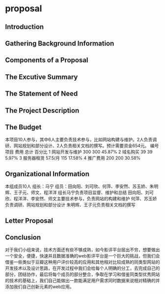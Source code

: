 # proposal

## Introduction

## Gathering Background Information

## Components of a Proposal

## The Excutive Summary

## The Statement of Need

## The Project Description

## The Budget
本项目10人参与，其中6人主要负责技术参与，比如网站构建与维护。2人负责调研、网站规划和部分设计、2人负责相关文档的撰写。预计需要资金654元。
编号	         项目	        费用	       总计	       百分比
1	         网站开发与维护	  300	        300	       45.87%
2	           域名购买	       39	         39	        5.97%
3	          服务器租赁	     57.5/月	     115	      17.58%
4	           推广费用	      200	        200	        30.58%
## Organizational Information
本组成员10人
组长：马宁
组员：田向阳、刘可欣、何萍、李安然、苏玉娇、朱明辉、王子元、师文、程洋洋
组长马宁负责项目监督、维护和总结
田向阳、刘可欣、程洋洋、李安然、师文主要技术参与，负责网站的构建和维护
何萍、苏玉娇负责调研、网站规划和部分设计
朱明辉、王子元负责相关文档的撰写
## Letter Proposal

## Conclusion
对于我们小组来说，技术方面还有些不够成熟，如今影评平台层出不穷，想要做出一个安全，便捷，快速并且数据准确的web影评平台是一个巨大的挑战，但我们会借鉴一些类似于豆瓣这种用户评价较高的应用和其他相对比较成熟的同类型网站的开发技术以及设计思路，在开发过程中我们会给每个人明确的分工，去完成自己的部分，团结协作，最后将每个成员的部分整合，争取在学习和借鉴同类型优秀网站的技术的基础上，我们自己能做出一款能满足用户需求同时数据来说相对精确的并添加我们自己创新元素的web应用。
